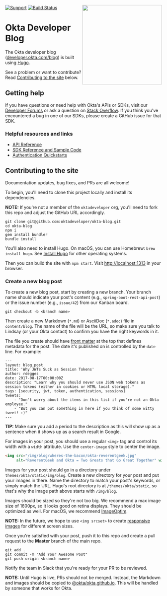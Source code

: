 [<img src="https://devforum.okta.com/uploads/oktadev/original/1X/0c6402653dfb70edc661d4976a43a46f33e5e919.png" align="right" width="256px"/>][doc]

[![Support](https://img.shields.io/badge/support-developer%20forum-blue.svg)][devforum] [![Build Status](https://travis-ci.org/oktadeveloper/okta-blog.svg?branch=master)](https://travis-ci.org/oktadeveloper/okta-blog)

# Okta Developer Blog 

The Okta developer blog ([developer.okta.com/blog](https://developer.okta.com/blog)) is built using [Hugo](https://gohugo.io/).

See a problem or want to contribute? Read [Contributing to the site](#contributing-to-the-site) below.

## Getting help

If you have questions or need help with Okta's APIs or SDKs, visit our [Developer Forums](https://devforum.okta.com/) or ask a question on [Stack Overflow](https://stackoverflow.com/questions/tagged/okta). If you think you've encountered a bug in one of our SDKs, please create a GitHub issue for that SDK.

### Helpful resources and links

- [API Reference](https://developer.okta.com/docs/api/resources/)
- [SDK Reference and Sample Code](https://developer.okta.com/documentation/)
- [Authentication Quickstarts](https://developer.okta.com/quickstart/)

## Contributing to the site

Documentation updates, bug fixes, and PRs are all welcome!

To begin, you'll need to clone this project locally and install its dependencies.

**NOTE:** If you're not a member of the `oktadeveloper` org, you'll need to fork this repo and adjust the GitHub URL accordingly.

```
git clone git@github.com:oktadeveloper/okta-blog.git
cd okta-blog
npm i
gem install bundler
bundle install
```

You'll also need to install Hugo. On macOS, you can use Homebrew: `brew install hugo`. See [Install Hugo](https://gohugo.io/getting-started/installing) for other operating systems.

Then you can build the site with `npm start`. Visit <http://localhost:1313> in your browser. 

### Create a new blog post

To create a new blog post, start by creating a new branch. Your branch name should indicate your post's content (e.g., `spring-boot-rest-api-post`) or the issue number (e.g., `issue/42`) from our Kanban board.

```
git checkout -b <branch name>
```

Then create a new Markdown (`*.md`) or AsciiDoc (`*.adoc`) file in `content/blog`. The name of the file will be the URL, so make sure you talk to Lindsay (or your Okta contact) to confirm you have the right keywords in it.

The file you create should have [front matter](https://gohugo.io/content-management/front-matter) at the top that defines metadata for the post. The date it's published on is controlled by the `date` line. For example:

```
---
layout: blog_post
title: 'Why JWTs Suck as Session Tokens'
author: rdegges
date: 2017-08-17T00:00:00Z
description: "Learn why you should never use JSON web tokens as session tokens (either in cookies or HTML local storage)."
tags: [security, jwt, token, authentication, sessions]
tweets:
    - "Don't worry about the items in this list if you're not an Okta employee."
    - "But you can put something in here if you think of some witty tweet! :)"
---
```

**TIP:** Make sure you add a period to the description as this will show up as a sentence when it shows up as a search result in Google.

For images in your post, you should use a regular `<img>` tag and control its width with a `width` attribute. Use the `center-image` style to center the image.

```html
<img src="/img/blog/wheres-the-bacon/okta-reverentgeek.jpg" 
     alt="ReverentGeek and Okta = Two Greats that Go Great Together" width="800" class="center-image">
```

Images for your post should go in a directory under `themes/okta/static/img/blog`. Create a new directory for your post and put your images in there. Name the directory to match your post's keywords, or simply match the URL. Hugo's root directory is at `/themes/okta/static`, so that's why the image path above starts with `/img/blog`. 

Images should be sized so they're not too big. We recommend a max image size of 1600px, so it looks good on retina displays. They should be optimized as well. For macOS, we recommend [ImageOptim](https://imageoptim.com/mac).

**NOTE:** In the future, we hope to use `<img srcset>` to create [responsive images](https://developer.mozilla.org/en-US/docs/Learn/HTML/Multimedia_and_embedding/Responsive_images) for different screen sizes.

Once you're satisfied with your post, push it to this repo and create a pull request to the **Master** branch of the main repo.

```
git add .
git commit -m "Add Your Awesome Post"
git push origin <branch name>
```

Notify the team in Slack that you're ready for your PR to be reviewed.

**NOTE:** Until Hugo is live, PRs should not be merged. Instead, the Markdown and images should be copied to [@okta/okta.github.io](https://github.com/okta/okta.github.io). This will be handled by someone that works for Okta.

[doc]: https://developer.okta.com
[devforum]: https://devforum.okta.com
